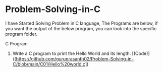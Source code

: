 # Problem-Solving-in-C
I have Started Solving Problem in C language, The Programs are below, if you want the output of the below program, you can look into the specific program folder.

C Program
1. Write a C program to print the Hello World and its length. [(Code)] ([https://github.com/guruprasanth02/Problem-Solving-in-C/blob/main/C01/Hello%20world.c])
